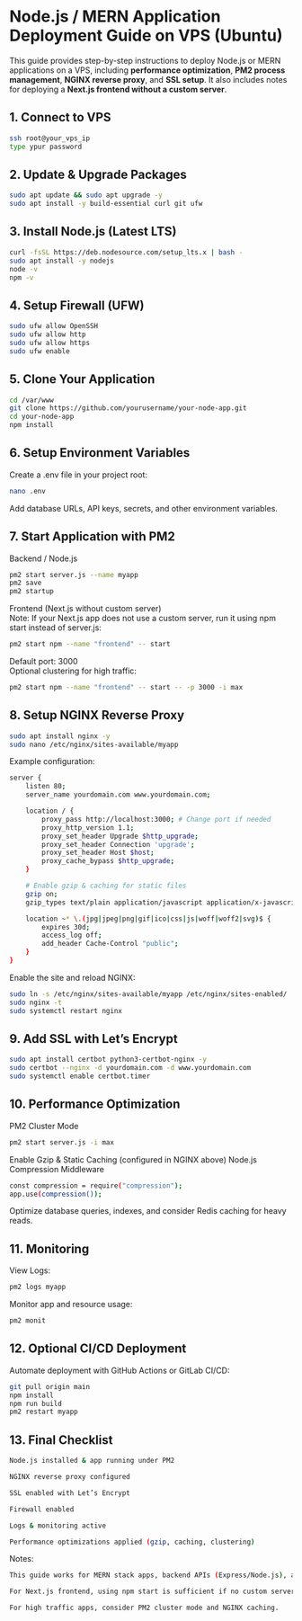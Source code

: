 # Node.js / MERN Application Deployment Guide on VPS (Ubuntu)

This guide provides step-by-step instructions to deploy Node.js or MERN applications on a VPS, including **performance optimization**, **PM2 process management**, **NGINX reverse proxy**, and **SSL setup**. It also includes notes for deploying a **Next.js frontend without a custom server**.

## 1. Connect to VPS
```bash
ssh root@your_vps_ip
type ypur password
```

## 2. Update & Upgrade Packages
```bash
sudo apt update && sudo apt upgrade -y
sudo apt install -y build-essential curl git ufw
```

## 3. Install Node.js (Latest LTS)
```bash
curl -fsSL https://deb.nodesource.com/setup_lts.x | bash -
sudo apt install -y nodejs
node -v
npm -v
```

## 4. Setup Firewall (UFW)
```bash
sudo ufw allow OpenSSH
sudo ufw allow http
sudo ufw allow https
sudo ufw enable
```

## 5. Clone Your Application
```bash
cd /var/www
git clone https://github.com/yourusername/your-node-app.git
cd your-node-app
npm install
```

## 6. Setup Environment Variables
Create a .env file in your project root:
```bash
nano .env
```
Add database URLs, API keys, secrets, and other environment variables.

## 7. Start Application with PM2
Backend / Node.js
```bash
pm2 start server.js --name myapp
pm2 save
pm2 startup
```
Frontend (Next.js without custom server) <br />
Note: If your Next.js app does not use a custom server, run it using npm start instead of server.js:
```bash
pm2 start npm --name "frontend" -- start
```
Default port: 3000 <br />
Optional clustering for high traffic:
```bash
pm2 start npm --name "frontend" -- start -- -p 3000 -i max
```

## 8. Setup NGINX Reverse Proxy
```bash
sudo apt install nginx -y
sudo nano /etc/nginx/sites-available/myapp
```
Example configuration:
```bash
server {
    listen 80;
    server_name yourdomain.com www.yourdomain.com;

    location / {
        proxy_pass http://localhost:3000; # Change port if needed
        proxy_http_version 1.1;
        proxy_set_header Upgrade $http_upgrade;
        proxy_set_header Connection 'upgrade';
        proxy_set_header Host $host;
        proxy_cache_bypass $http_upgrade;
    }

    # Enable gzip & caching for static files
    gzip on;
    gzip_types text/plain application/javascript application/x-javascript text/javascript text/xml text/css application/json;

    location ~* \.(jpg|jpeg|png|gif|ico|css|js|woff|woff2|svg)$ {
        expires 30d;
        access_log off;
        add_header Cache-Control "public";
    }
}
```
Enable the site and reload NGINX:
```bash
sudo ln -s /etc/nginx/sites-available/myapp /etc/nginx/sites-enabled/
sudo nginx -t
sudo systemctl restart nginx
```

## 9. Add SSL with Let’s Encrypt
```bash
sudo apt install certbot python3-certbot-nginx -y
sudo certbot --nginx -d yourdomain.com -d www.yourdomain.com
sudo systemctl enable certbot.timer
```

## 10. Performance Optimization
PM2 Cluster Mode
```bash
pm2 start server.js -i max
```
Enable Gzip & Static Caching (configured in NGINX above)
Node.js Compression Middleware
```bash
const compression = require("compression");
app.use(compression());
```
Optimize database queries, indexes, and consider Redis caching for heavy reads.

## 11. Monitoring
View Logs:
```bash
pm2 logs myapp
```
Monitor app and resource usage:
```bash
pm2 monit
```

## 12. Optional CI/CD Deployment
Automate deployment with GitHub Actions or GitLab CI/CD:
```bash
git pull origin main
npm install
npm run build
pm2 restart myapp
```

## 13. Final Checklist
```bash
Node.js installed & app running under PM2

NGINX reverse proxy configured

SSL enabled with Let’s Encrypt

Firewall enabled

Logs & monitoring active

Performance optimizations applied (gzip, caching, clustering)
```

Notes:

```bash
This guide works for MERN stack apps, backend APIs (Express/Node.js), and frontend apps (Next.js without custom server).

For Next.js frontend, using npm start is sufficient if no custom server is needed.

For high traffic apps, consider PM2 cluster mode and NGINX caching.
```
